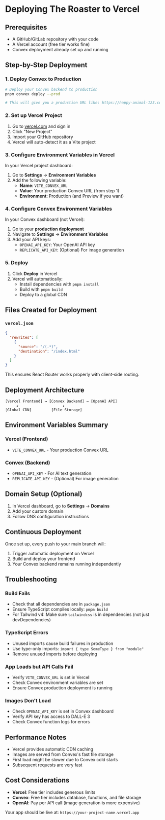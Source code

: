 # Deploying The Roaster to Vercel

## Prerequisites
- A GitHub/GitLab repository with your code
- A Vercel account (free tier works fine)
- Convex deployment already set up and running

## Step-by-Step Deployment

### 1. Deploy Convex to Production
```bash
# Deploy your Convex backend to production
pnpm convex deploy --prod

# This will give you a production URL like: https://happy-animal-123.convex.cloud
```

### 2. Set up Vercel Project
1. Go to [vercel.com](https://vercel.com) and sign in
2. Click "New Project"
3. Import your GitHub repository
4. Vercel will auto-detect it as a Vite project

### 3. Configure Environment Variables in Vercel
In your Vercel project dashboard:

1. Go to **Settings** → **Environment Variables**
2. Add the following variable:
   - **Name**: `VITE_CONVEX_URL`
   - **Value**: Your production Convex URL (from step 1)
   - **Environment**: Production (and Preview if you want)

### 4. Configure Convex Environment Variables
In your Convex dashboard (not Vercel):

1. Go to your **production deployment**
2. Navigate to **Settings** → **Environment Variables**
3. Add your API keys:
   - `OPENAI_API_KEY`: Your OpenAI API key
   - `REPLICATE_API_KEY`: (Optional) For image generation

### 5. Deploy
1. Click **Deploy** in Vercel
2. Vercel will automatically:
   - Install dependencies with `pnpm install`
   - Build with `pnpm build`
   - Deploy to a global CDN

## Files Created for Deployment

### `vercel.json`
```json
{
  "rewrites": [
    {
      "source": "/(.*)",
      "destination": "/index.html"
    }
  ]
}
```
This ensures React Router works properly with client-side routing.

## Deployment Architecture

```
[Vercel Frontend] → [Convex Backend] → [OpenAI API]
     ↓                    ↓
[Global CDN]         [File Storage]
```

## Environment Variables Summary

### Vercel (Frontend)
- `VITE_CONVEX_URL` - Your production Convex URL

### Convex (Backend) 
- `OPENAI_API_KEY` - For AI text generation
- `REPLICATE_API_KEY` - (Optional) For image generation

## Domain Setup (Optional)

1. In Vercel dashboard, go to **Settings** → **Domains**
2. Add your custom domain
3. Follow DNS configuration instructions

## Continuous Deployment

Once set up, every push to your main branch will:
1. Trigger automatic deployment on Vercel
2. Build and deploy your frontend
3. Your Convex backend remains running independently

## Troubleshooting

### Build Fails
- Check that all dependencies are in `package.json`
- Ensure TypeScript compiles locally: `pnpm build`
- For Tailwind v4: Make sure `tailwindcss` is in dependencies (not just devDependencies)

### TypeScript Errors
- Unused imports cause build failures in production
- Use type-only imports: `import { type SomeType } from "module"`
- Remove unused imports before deploying

### App Loads but API Calls Fail
- Verify `VITE_CONVEX_URL` is set in Vercel
- Check Convex environment variables are set
- Ensure Convex production deployment is running

### Images Don't Load
- Check `OPENAI_API_KEY` is set in Convex dashboard
- Verify API key has access to DALL-E 3
- Check Convex function logs for errors

## Performance Notes

- Vercel provides automatic CDN caching
- Images are served from Convex's fast file storage
- First load might be slower due to Convex cold starts
- Subsequent requests are very fast

## Cost Considerations

- **Vercel**: Free tier includes generous limits
- **Convex**: Free tier includes database, functions, and file storage
- **OpenAI**: Pay per API call (image generation is more expensive)

Your app should be live at: `https://your-project-name.vercel.app`